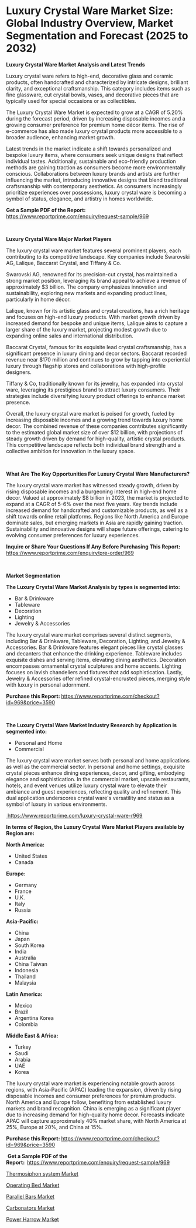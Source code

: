 <p><h1>Luxury Crystal Ware Market Size: Global Industry Overview, Market Segmentation and Forecast (2025 to 2032)</h1></p><p><strong>Luxury Crystal Ware Market Analysis and Latest Trends</strong></p>
<p><p>Luxury crystal ware refers to high-end, decorative glass and ceramic products, often handcrafted and characterized by intricate designs, brilliant clarity, and exceptional craftsmanship. This category includes items such as fine glassware, cut crystal bowls, vases, and decorative pieces that are typically used for special occasions or as collectibles. </p><p>The Luxury Crystal Ware Market is expected to grow at a CAGR of 5.20% during the forecast period, driven by increasing disposable incomes and a growing consumer preference for premium home décor items. The rise of e-commerce has also made luxury crystal products more accessible to a broader audience, enhancing market growth.</p><p>Latest trends in the market indicate a shift towards personalized and bespoke luxury items, where consumers seek unique designs that reflect individual tastes. Additionally, sustainable and eco-friendly production methods are gaining traction as consumers become more environmentally conscious. Collaborations between luxury brands and artists are further influencing the market, introducing innovative designs that blend traditional craftsmanship with contemporary aesthetics. As consumers increasingly prioritize experiences over possessions, luxury crystal ware is becoming a symbol of status, elegance, and artistry in homes worldwide.</p></p>
<p><strong>Get a Sample PDF of the Report:&nbsp;</strong> <a href="https://www.reportprime.com/enquiry/request-sample/969?utm_campaign=3494&utm_medium=2&utm_source=Github&utm_content=ia&utm_term=18032025&utm_id=luxury-crystal-ware">https://www.reportprime.com/enquiry/request-sample/969</a></p>
<p>&nbsp;</p>
<p><strong>Luxury Crystal Ware Major Market Players</strong></p>
<p><p>The luxury crystal ware market features several prominent players, each contributing to its competitive landscape. Key companies include Swarovski AG, Lalique, Baccarat Crystal, and Tiffany & Co. </p><p>Swarovski AG, renowned for its precision-cut crystal, has maintained a strong market position, leveraging its brand appeal to achieve a revenue of approximately $3 billion. The company emphasizes innovation and sustainability, exploring new markets and expanding product lines, particularly in home décor.</p><p>Lalique, known for its artistic glass and crystal creations, has a rich heritage and focuses on high-end luxury products. With market growth driven by increased demand for bespoke and unique items, Lalique aims to capture a larger share of the luxury market, projecting modest growth due to expanding online sales and international distribution.</p><p>Baccarat Crystal, famous for its exquisite lead crystal craftsmanship, has a significant presence in luxury dining and decor sectors. Baccarat recorded revenue near $170 million and continues to grow by tapping into experiential luxury through flagship stores and collaborations with high-profile designers.</p><p>Tiffany & Co, traditionally known for its jewelry, has expanded into crystal ware, leveraging its prestigious brand to attract luxury consumers. Their strategies include diversifying luxury product offerings to enhance market presence. </p><p>Overall, the luxury crystal ware market is poised for growth, fueled by increasing disposable incomes and a growing trend towards luxury home decor. The combined revenue of these companies contributes significantly to the estimated global market size of over $12 billion, with projections of steady growth driven by demand for high-quality, artistic crystal products. This competitive landscape reflects both individual brand strength and a collective ambition for innovation in the luxury space.</p></p>
<p>&nbsp;</p>
<p><strong>What Are The Key Opportunities For Luxury Crystal Ware Manufacturers?</strong></p>
<p><p>The luxury crystal ware market has witnessed steady growth, driven by rising disposable incomes and a burgeoning interest in high-end home decor. Valued at approximately $8 billion in 2023, the market is projected to expand at a CAGR of 5-6% over the next five years. Key trends include increased demand for handcrafted and customizable products, as well as a shift towards online retail platforms. Regions like North America and Europe dominate sales, but emerging markets in Asia are rapidly gaining traction. Sustainability and innovative designs will shape future offerings, catering to evolving consumer preferences for luxury experiences.</p></p>
<p><strong>Inquire or Share Your Questions If Any Before Purchasing This Report:</strong> <a href="https://www.reportprime.com/enquiry/pre-order/969?utm_campaign=3494&utm_medium=2&utm_source=Github&utm_content=ia&utm_term=18032025&utm_id=luxury-crystal-ware">https://www.reportprime.com/enquiry/pre-order/969</a></p>
<p>&nbsp;</p>
<p><strong>Market Segmentation</strong></p>
<p><strong>The Luxury Crystal Ware Market Analysis by types is segmented into:</strong></p>
<p><ul><li>Bar & Drinkware</li><li>Tableware</li><li>Decoration</li><li>Lighting</li><li>Jewelry & Accessories</li></ul></p>
<p><p>The luxury crystal ware market comprises several distinct segments, including Bar & Drinkware, Tableware, Decoration, Lighting, and Jewelry & Accessories. Bar & Drinkware features elegant pieces like crystal glasses and decanters that enhance the drinking experience. Tableware includes exquisite dishes and serving items, elevating dining aesthetics. Decoration encompasses ornamental crystal sculptures and home accents. Lighting focuses on lavish chandeliers and fixtures that add sophistication. Lastly, Jewelry & Accessories offer refined crystal-encrusted pieces, merging style with luxury in personal adornment.</p></p>
<p><strong>Purchase this Report:&nbsp;</strong><a href="https://www.reportprime.com/checkout?id=969&price=3590&utm_campaign=3494&utm_medium=2&utm_source=Github&utm_content=ia&utm_term=18032025&utm_id=luxury-crystal-ware">https://www.reportprime.com/checkout?id=969&price=3590</a></p>
<p>&nbsp;</p>
<p><strong>The Luxury Crystal Ware Market Industry Research by Application is segmented into:</strong></p>
<p><ul><li>Personal and Home</li><li>Commercial</li></ul></p>
<p><p>The luxury crystal ware market serves both personal and home applications as well as the commercial sector. In personal and home settings, exquisite crystal pieces enhance dining experiences, decor, and gifting, embodying elegance and sophistication. In the commercial market, upscale restaurants, hotels, and event venues utilize luxury crystal ware to elevate their ambiance and guest experiences, reflecting quality and refinement. This dual application underscores crystal ware's versatility and status as a symbol of luxury in various environments.</p></p>
<p><a href="https://www.reportprime.com/luxury-crystal-ware-r969?utm_campaign=3494&utm_medium=2&utm_source=Github&utm_content=ia&utm_term=18032025&utm_id=luxury-crystal-ware">&nbsp;https://www.reportprime.com/luxury-crystal-ware-r969</a></p>
<p><strong>In terms of Region, the Luxury Crystal Ware Market Players available by Region are:</strong></p>
<p>
    <p> <strong> North America: </strong>
        <ul>
            <li>United States</li>
            <li>Canada</li>
        </ul>
        </p> 
    <p> <strong> Europe: </strong>
        <ul>
            <li>Germany</li>
            <li>France</li>
            <li>U.K.</li>
            <li>Italy</li>
            <li>Russia</li>
        </ul>
        </p> 
    <p> <strong> Asia-Pacific: </strong>
        <ul>
            <li>China</li>
            <li>Japan</li>
            <li>South Korea</li>
            <li>India</li>
            <li>Australia</li>
            <li>China Taiwan</li>
            <li>Indonesia</li>
            <li>Thailand</li>
            <li>Malaysia</li>
        </ul>
        </p> 
    <p> <strong> Latin America: </strong>
        <ul>
            <li>Mexico</li>
            <li>Brazil</li>
            <li>Argentina Korea</li>
            <li>Colombia</li>
        </ul>
        </p> 
    <p> <strong> Middle East & Africa: </strong>
        <ul>
            <li>Turkey</li>
            <li>Saudi</li>
            <li>Arabia</li>
            <li>UAE</li>
            <li>Korea</li>
        </ul>
    </p>
    </p>
<p><p>The luxury crystal ware market is experiencing notable growth across regions, with Asia-Pacific (APAC) leading the expansion, driven by rising disposable incomes and consumer preferences for premium products. North America and Europe follow, benefiting from established luxury markets and brand recognition. China is emerging as a significant player due to increasing demand for high-quality home decor. Forecasts indicate APAC will capture approximately 40% market share, with North America at 25%, Europe at 20%, and China at 15%.</p></p>
<p><strong>Purchase this Report: </strong><a href="https://www.reportprime.com/checkout?id=969&price=3590&utm_campaign=3494&utm_medium=2&utm_source=Github&utm_content=ia&utm_term=18032025&utm_id=luxury-crystal-ware">https://www.reportprime.com/checkout?id=969&price=3590</a></p>
<p>&nbsp;<strong>Get a Sample PDF of the Report:&nbsp;&nbsp;</strong><a href="https://www.reportprime.com/enquiry/request-sample/969?utm_campaign=3494&utm_medium=2&utm_source=Github&utm_content=ia&utm_term=18032025&utm_id=luxury-crystal-ware">https://www.reportprime.com/enquiry/request-sample/969</a></p>
<p><strong></strong></p>
<p><p><a href="https://www.linkedin.com/pulse/thermosiphon-system-market-analysisbased-predicted-72-yhqvf?utm_campaign=3494&utm_medium=2&utm_source=Github&utm_content=ia&utm_term=18032025&utm_id=luxury-crystal-ware">Thermosiphon system Market</a></p><p><a href="https://www.linkedin.com/pulse/global-operating-bed-market-forecast-2025-2032-sustained-nhhof?utm_campaign=3494&utm_medium=2&utm_source=Github&utm_content=ia&utm_term=18032025&utm_id=luxury-crystal-ware">Operating Bed Market</a></p><p><a href="https://www.linkedin.com/pulse/analyzing-parallel-bars-markets-size-share-revenue-projected-uiw6f?utm_campaign=3494&utm_medium=2&utm_source=Github&utm_content=ia&utm_term=18032025&utm_id=luxury-crystal-ware">Parallel Bars Market</a></p><p><a href="https://www.linkedin.com/pulse/carbonators-market-size-analysis-2025-2032-deployment-dwhrc?utm_campaign=3494&utm_medium=2&utm_source=Github&utm_content=ia&utm_term=18032025&utm_id=luxury-crystal-ware">Carbonators Market</a></p><p><a href="https://www.linkedin.com/pulse/power-harrow-market-trends-insights-type-application-analysis-pzguf?utm_campaign=3494&utm_medium=2&utm_source=Github&utm_content=ia&utm_term=18032025&utm_id=luxury-crystal-ware">Power Harrow Market</a></p></p>